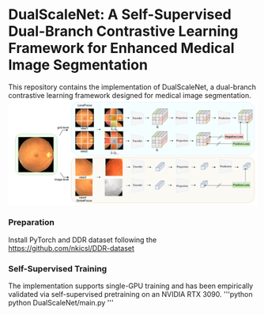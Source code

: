 # DualScaleNet: A Self-Supervised Dual-Branch Contrastive Learning Framework for Enhanced Medical Image Segmentation
This repository contains the implementation of DualScaleNet, a dual-branch contrastive learning framework designed for medical image segmentation. 
![123](https://github.com/meco66666/DualScaleNet/blob/main/12.png?raw=true)
### Preparation
Install PyTorch and DDR dataset following the https://github.com/nkicsl/DDR-dataset
### Self-Supervised Training
The implementation supports single-GPU training and has been empirically validated via self-supervised pretraining on an NVIDIA RTX 3090.
'''python
python DualScaleNet/main.py
'''
